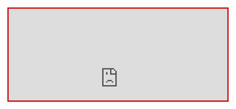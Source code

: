 <div style="border: 3px solid rgb(201, 0, 1); overflow: hidden; margin: 15px auto; ">
<iframe scrolling="yes" src="https://dev.hubsadda.com/covid19/global" style="border: 0px none;height: 540px; margin-top: -110px; margin-bottom: -220px; width: 100%;">
</iframe>
</div>
